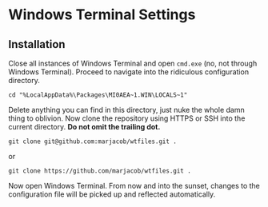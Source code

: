 Windows Terminal Settings
=========================

Installation
------------

Close all instances of Windows Terminal and open `cmd.exe` (no, not through
Windows Terminal). Proceed to navigate into the ridiculous configuration
directory.

```console
cd "%LocalAppData%\Packages\MI0AEA~1.WIN\LOCALS~1"
```

Delete anything you can find in this directory, just nuke the whole damn
thing to oblivion. Now clone the repository using HTTPS or SSH into the
current directory. **Do not omit the trailing dot.**

```console
git clone git@github.com:marjacob/wtfiles.git .
```

or

```console
git clone https://github.com/marjacob/wtfiles.git .
```

Now open Windows Terminal. From now and into the sunset, changes to the
configuration file will be picked up and reflected automatically.
